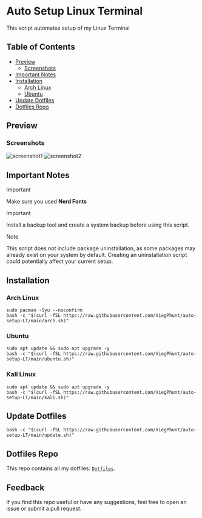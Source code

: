 # Auto Setup Linux Terminal
This script automates setup of my Linux Terminal

## Table of Contents
- [Preview](#preview)
  - [Screenshots](#screenshots)
- [Important Notes](#important-notes)
- [Installation](#installation)
  - [Arch Linux](#arch-linux)
  - [Ubuntu](#ubuntu)
- [Update Dotfiles](#update-dotfiles)
- [Dotfiles Repo](#dotfiles-repo)

## Preview
### Screenshots
![screenshot1](https://github.com/user-attachments/assets/ce1d7ef4-9edd-4ce7-8047-7c43e0dfc0d7)
![screenshot2](https://github.com/user-attachments/assets/bffcde8f-e0c6-4af8-a942-bcb0dc68007f)

## Important Notes
> [!IMPORTANT]
> Make sure you used **Nerd Fonts**

> [!IMPORTANT]
> Install a backup tool and create a system backup before using this script.

> [!NOTE]
> This script does not include package uninstallation, as some packages may already exist on your system by default. Creating an uninstallation script could potentially affect your current setup.

## Installation
### Arch Linux
```
sudo pacman -Syu --noconfirm
bash -c "$(curl -fSL https://raw.githubusercontent.com/ViegPhunt/auto-setup-LT/main/arch.sh)"
```

### Ubuntu
```
sudo apt update && sudo apt upgrade -y
bash -c "$(curl -fSL https://raw.githubusercontent.com/ViegPhunt/auto-setup-LT/main/ubuntu.sh)"
```

### Kali Linux
```
sudo apt update && sudo apt upgrade -y
bash -c "$(curl -fSL https://raw.githubusercontent.com/ViegPhunt/auto-setup-LT/main/kali.sh)"
```

## Update Dotfiles
```
bash -c "$(curl -fSL https://raw.githubusercontent.com/ViegPhunt/auto-setup-LT/main/update.sh)"
```

## Dotfiles Repo
This repo contains all my dotfiles: [`Dotfiles`](https://github.com/ViegPhunt/Dotfiles).

## Feedback
If you find this repo useful or have any suggestions, feel free to open an issue or submit a pull request.
